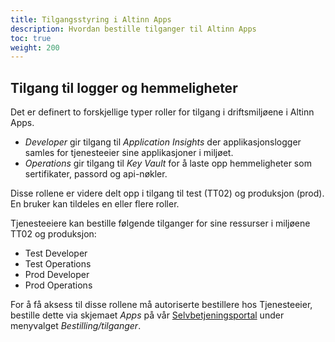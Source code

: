 ```yaml
---
title: Tilgangsstyring i Altinn Apps
description: Hvordan bestille tilganger til Altinn Apps
toc: true
weight: 200
---
```


## Tilgang til logger og hemmeligheter

Det er definert to forskjellige typer roller for tilgang i driftsmiljøene i Altinn Apps.

- _Developer_ gir tilgang til _Application Insights_ der applikasjonslogger samles for tjenesteeier sine applikasjoner i miljøet.
- _Operations_ gir tilgang til _Key Vault_ for å laste opp hemmeligheter som sertifikater, passord og api-nøkler.

Disse rollene er videre delt opp i tilgang til test (TT02) og produksjon (prod). En bruker kan tildeles en eller flere roller.

Tjenesteeiere kan bestille følgende tilganger for sine ressurser i miljøene TT02 og produksjon:

- Test Developer
- Test Operations
- Prod Developer
- Prod Operations

For å få aksess til disse rollene må autoriserte bestillere hos Tjenesteeier, bestille dette via skjemaet _Apps_ på vår [Selvbetjeningsportal](https://www.altinndigital.no/oversikt) under menyvalget _Bestilling/tilganger_.
